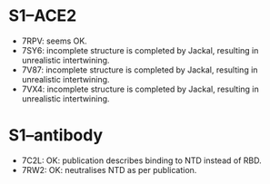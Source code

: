 S1–ACE2
=======

* 7RPV: seems OK.
* 7SY6: incomplete structure is completed by Jackal, resulting in unrealistic intertwining.
* 7V87: incomplete structure is completed by Jackal, resulting in unrealistic intertwining.
* 7VX4: incomplete structure is completed by Jackal, resulting in unrealistic intertwining.

S1–antibody
===========

* 7C2L: OK: publication describes binding to NTD instead of RBD.
* 7RW2: OK: neutralises NTD as per publication.
